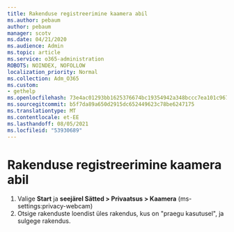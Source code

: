 ```yaml
---
title: Rakenduse registreerimine kaamera abil
ms.author: pebaum
author: pebaum
manager: scotv
ms.date: 04/21/2020
ms.audience: Admin
ms.topic: article
ms.service: o365-administration
ROBOTS: NOINDEX, NOFOLLOW
localization_priority: Normal
ms.collection: Adm_O365
ms.custom:
- gethelp
ms.openlocfilehash: 73e4ac01293bb1625376674bc19354942a348bccc7ea101c9676cf468d0df6f1
ms.sourcegitcommit: b5f7da89a650d2915dc652449623c78be6247175
ms.translationtype: MT
ms.contentlocale: et-EE
ms.lasthandoff: 08/05/2021
ms.locfileid: "53930689"
---
```

# <a name="check-for-app-using-camera"></a>Rakenduse registreerimine kaamera abil

1. Valige **Start** ja **seejärel Sätted > Privaatsus > Kaamera** (ms-settings:privacy-webcam)
2. Otsige rakenduste loendist üles rakendus, kus on "praegu kasutusel", ja sulgege rakendus.
